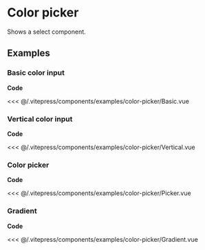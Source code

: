 <script setup>
import Basic from '../.vitepress/components/examples/color-picker/Basic.vue'
import Vertical from '../.vitepress/components/examples/color-picker/Vertical.vue'
import Picker from '../.vitepress/components/examples/color-picker/Picker.vue'
import Gradient from '../.vitepress/components/examples/color-picker/Gradient.vue'
</script>

# Color picker

Shows a select component.

## Examples

### Basic color input
<Example class="py-20">
  <Basic />
</Example>

**Code**

<<< @/.vitepress/components/examples/color-picker/Basic.vue

### Vertical color input
<Example class="py-20">
  <Vertical />
</Example>

**Code**

<<< @/.vitepress/components/examples/color-picker/Vertical.vue

### Color picker
<Example class="py-20">
  <Picker />
</Example>

**Code**

<<< @/.vitepress/components/examples/color-picker/Picker.vue

### Gradient
<Example class="py-20">
  <Gradient />
</Example>

**Code**

<<< @/.vitepress/components/examples/color-picker/Gradient.vue
